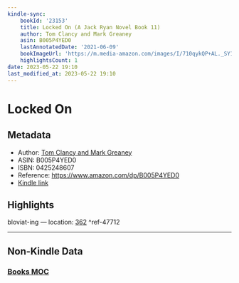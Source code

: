 ```yaml
---
kindle-sync:
    bookId: '23153'
    title: Locked On (A Jack Ryan Novel Book 11)
    author: Tom Clancy and Mark Greaney
    asin: B005P4YED0
    lastAnnotatedDate: '2021-06-09'
    bookImageUrl: 'https://m.media-amazon.com/images/I/710qykQP+AL._SY160.jpg'
    highlightsCount: 1
date: 2023-05-22 19:10
last_modified_at: 2023-05-22 19:10
---
```


# Locked On

## Metadata

-   Author: [Tom Clancy and Mark Greaney](https://www.amazon.comundefined)
-   ASIN: B005P4YED0
-   ISBN: 0425248607
-   Reference: https://www.amazon.com/dp/B005P4YED0
-   [Kindle link](kindle://book?action=open&asin=B005P4YED0)

## Highlights

bloviat-ing — location: [362](kindle://book?action=open&asin=B005P4YED0&location=362) ^ref-47712

---

## Non-Kindle Data

### [Books MOC](Books%20MOC.md)
